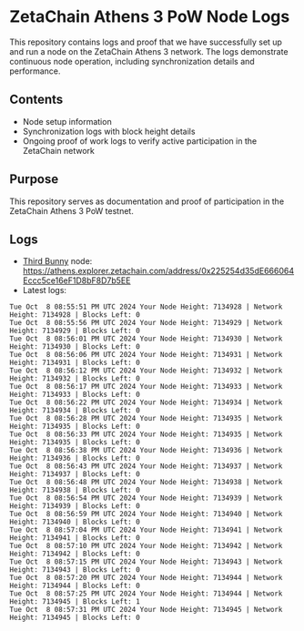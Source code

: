 # ZetaChain Athens 3 PoW Node Logs
This repository contains logs and proof that we have successfully set up and run a node on the ZetaChain Athens 3 network. The logs demonstrate continuous node operation, including synchronization details and performance.

## Contents
- Node setup information
- Synchronization logs with block height details
- Ongoing proof of work logs to verify active participation in the ZetaChain network

## Purpose
This repository serves as documentation and proof of participation in the ZetaChain Athens 3 PoW testnet.

## Logs

- [Third Bunny](https://thirdbunny.xyz/) node: https://athens.explorer.zetachain.com/address/0x225254d35dE666064Eccc5ce16eF1D8bF8D7b5EE
- Latest logs:
```
Tue Oct  8 08:55:51 PM UTC 2024 Your Node Height: 7134928 | Network Height: 7134928 | Blocks Left: 0
Tue Oct  8 08:55:56 PM UTC 2024 Your Node Height: 7134929 | Network Height: 7134929 | Blocks Left: 0
Tue Oct  8 08:56:01 PM UTC 2024 Your Node Height: 7134930 | Network Height: 7134930 | Blocks Left: 0
Tue Oct  8 08:56:06 PM UTC 2024 Your Node Height: 7134931 | Network Height: 7134931 | Blocks Left: 0
Tue Oct  8 08:56:12 PM UTC 2024 Your Node Height: 7134932 | Network Height: 7134932 | Blocks Left: 0
Tue Oct  8 08:56:17 PM UTC 2024 Your Node Height: 7134933 | Network Height: 7134933 | Blocks Left: 0
Tue Oct  8 08:56:22 PM UTC 2024 Your Node Height: 7134934 | Network Height: 7134934 | Blocks Left: 0
Tue Oct  8 08:56:28 PM UTC 2024 Your Node Height: 7134935 | Network Height: 7134935 | Blocks Left: 0
Tue Oct  8 08:56:33 PM UTC 2024 Your Node Height: 7134935 | Network Height: 7134935 | Blocks Left: 0
Tue Oct  8 08:56:38 PM UTC 2024 Your Node Height: 7134936 | Network Height: 7134936 | Blocks Left: 0
Tue Oct  8 08:56:43 PM UTC 2024 Your Node Height: 7134937 | Network Height: 7134937 | Blocks Left: 0
Tue Oct  8 08:56:48 PM UTC 2024 Your Node Height: 7134938 | Network Height: 7134938 | Blocks Left: 0
Tue Oct  8 08:56:54 PM UTC 2024 Your Node Height: 7134939 | Network Height: 7134939 | Blocks Left: 0
Tue Oct  8 08:56:59 PM UTC 2024 Your Node Height: 7134940 | Network Height: 7134940 | Blocks Left: 0
Tue Oct  8 08:57:04 PM UTC 2024 Your Node Height: 7134941 | Network Height: 7134941 | Blocks Left: 0
Tue Oct  8 08:57:10 PM UTC 2024 Your Node Height: 7134942 | Network Height: 7134942 | Blocks Left: 0
Tue Oct  8 08:57:15 PM UTC 2024 Your Node Height: 7134943 | Network Height: 7134943 | Blocks Left: 0
Tue Oct  8 08:57:20 PM UTC 2024 Your Node Height: 7134944 | Network Height: 7134944 | Blocks Left: 0
Tue Oct  8 08:57:25 PM UTC 2024 Your Node Height: 7134944 | Network Height: 7134945 | Blocks Left: 1
Tue Oct  8 08:57:31 PM UTC 2024 Your Node Height: 7134945 | Network Height: 7134945 | Blocks Left: 0
```

